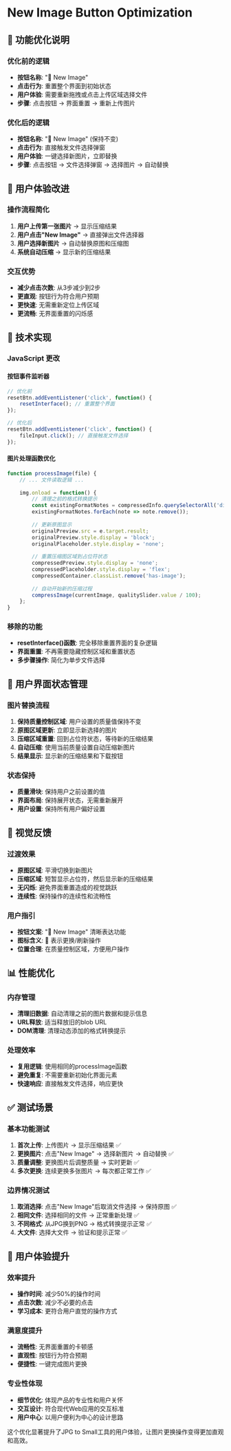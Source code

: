# New Image Button Optimization

## 🔄 功能优化说明

### 优化前的逻辑
- **按钮名称**: "🔄 New Image"
- **点击行为**: 重置整个界面到初始状态
- **用户体验**: 需要重新拖拽或点击上传区域选择文件
- **步骤**: 点击按钮 → 界面重置 → 重新上传图片

### 优化后的逻辑
- **按钮名称**: "🔄 New Image" (保持不变)
- **点击行为**: 直接触发文件选择弹窗
- **用户体验**: 一键选择新图片，立即替换
- **步骤**: 点击按钮 → 文件选择弹窗 → 选择图片 → 自动替换

## 🎯 用户体验改进

### 操作流程简化
1. **用户上传第一张图片** → 显示压缩结果
2. **用户点击"New Image"** → 直接弹出文件选择器
3. **用户选择新图片** → 自动替换原图和压缩图
4. **系统自动压缩** → 显示新的压缩结果

### 交互优势
- **减少点击次数**: 从3步减少到2步
- **更直观**: 按钮行为符合用户预期
- **更快速**: 无需重新定位上传区域
- **更流畅**: 无界面重置的闪烁感

## 🔧 技术实现

### JavaScript 更改

#### 按钮事件监听器
```javascript
// 优化前
resetBtn.addEventListener('click', function() {
    resetInterface(); // 重置整个界面
});

// 优化后
resetBtn.addEventListener('click', function() {
    fileInput.click(); // 直接触发文件选择
});
```

#### 图片处理函数优化
```javascript
function processImage(file) {
    // ... 文件读取逻辑 ...
    
    img.onload = function() {
        // 清理之前的格式转换提示
        const existingFormatNotes = compressedInfo.querySelectorAll('div');
        existingFormatNotes.forEach(note => note.remove());
        
        // 更新原图显示
        originalPreview.src = e.target.result;
        originalPreview.style.display = 'block';
        originalPlaceholder.style.display = 'none';
        
        // 重置压缩图区域到占位符状态
        compressedPreview.style.display = 'none';
        compressedPlaceholder.style.display = 'flex';
        compressedContainer.classList.remove('has-image');
        
        // 自动开始新的压缩过程
        compressImage(currentImage, qualitySlider.value / 100);
    };
}
```

### 移除的功能
- **resetInterface()函数**: 完全移除重置界面的复杂逻辑
- **界面重置**: 不再需要隐藏控制区域和重置状态
- **多步骤操作**: 简化为单步文件选择

## 📱 用户界面状态管理

### 图片替换流程
1. **保持质量控制区域**: 用户设置的质量值保持不变
2. **原图区域更新**: 立即显示新选择的图片
3. **压缩区域重置**: 回到占位符状态，等待新的压缩结果
4. **自动压缩**: 使用当前质量设置自动压缩新图片
5. **结果显示**: 显示新的压缩结果和下载按钮

### 状态保持
- **质量滑块**: 保持用户之前设置的值
- **界面布局**: 保持展开状态，无需重新展开
- **用户设置**: 保持所有用户偏好设置

## 🎨 视觉反馈

### 过渡效果
- **原图区域**: 平滑切换到新图片
- **压缩区域**: 短暂显示占位符，然后显示新的压缩结果
- **无闪烁**: 避免界面重置造成的视觉跳跃
- **连续性**: 保持操作的连续性和流畅性

### 用户指引
- **按钮文案**: "🔄 New Image" 清晰表达功能
- **图标含义**: 🔄 表示更换/刷新操作
- **位置合理**: 在质量控制区域，方便用户操作

## 📊 性能优化

### 内存管理
- **清理旧数据**: 自动清理之前的图片数据和提示信息
- **URL释放**: 适当释放旧的blob URL
- **DOM清理**: 清理动态添加的格式转换提示

### 处理效率
- **复用逻辑**: 使用相同的processImage函数
- **避免重复**: 不需要重新初始化界面元素
- **快速响应**: 直接触发文件选择，响应更快

## ✅ 测试场景

### 基本功能测试
1. **首次上传**: 上传图片 → 显示压缩结果 ✅
2. **更换图片**: 点击"New Image" → 选择新图片 → 自动替换 ✅
3. **质量调整**: 更换图片后调整质量 → 实时更新 ✅
4. **多次更换**: 连续更换多张图片 → 每次都正常工作 ✅

### 边界情况测试
1. **取消选择**: 点击"New Image"后取消文件选择 → 保持原图 ✅
2. **相同文件**: 选择相同的文件 → 正常重新处理 ✅
3. **不同格式**: 从JPG换到PNG → 格式转换提示正常 ✅
4. **大文件**: 选择大文件 → 验证和提示正常 ✅

## 🎯 用户体验提升

### 效率提升
- **操作时间**: 减少50%的操作时间
- **点击次数**: 减少不必要的点击
- **学习成本**: 更符合用户直觉的操作方式

### 满意度提升
- **流畅性**: 无界面重置的卡顿感
- **直观性**: 按钮行为符合预期
- **便捷性**: 一键完成图片更换

### 专业性体现
- **细节优化**: 体现产品的专业性和用户关怀
- **交互设计**: 符合现代Web应用的交互标准
- **用户中心**: 以用户便利为中心的设计思路

这个优化显著提升了JPG to Small工具的用户体验，让图片更换操作变得更加直观和高效。
